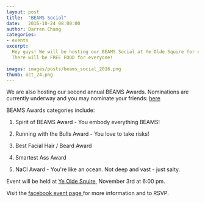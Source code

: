 ```yaml
---
layout: post
title:  "BEAMS Social"
date:   2016-10-24 08:00:00
author: Darren Chang
categories: 
- events
excerpt:
  Hey guys! We will be hosting our BEAMS Social at Ye Olde Squire for everyone to come hang out. 
  There will be FREE FOOD for everyone!
  
images: images/posts/beams_social_2016.png
thumb: oct_24.png
---
```


We are also hosting our second annual BEAMS Awards. Nominations are currently underway and you may nominate your friends: [here](https://docs.google.com/a/mcmaster.ca/forms/d/e/1FAIpQLSdacCQE-T9F0uIKURryuz-j8JzrMpteWLZeEJwFov5j5IMFaQ/viewform)

BEAMS Awards categories include:

1. Spirit of BEAMS Award - You embody everything BEAMS!

2. Running with the Bulls Award - You love to take risks!

3. Best Facial Hair / Beard Award

4. Smartest Ass Award

5. NaCl Award - You're like an ocean. Not deep and vast - just salty.

Event will be held at [Ye Olde Squire](https://www.google.ca/maps/place/Ye+Olde+Squire+-+Main+Street+West/@43.2590037,-79.9030324,17z/data=!3m1!4b1!4m5!3m4!1s0x882c9b5cc1ac8b0d:0x6ca207c624eac59b!8m2!3d43.2589998!4d-79.9008437), November 3rd at 6:00 pm.

Visit the [facebook event page ](https://www.facebook.com/events/1174721702616607/) for more information and to RSVP. 